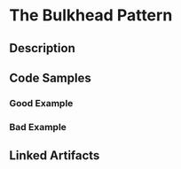 # The Bulkhead Pattern

## Description


## Code Samples

### Good Example

### Bad Example


## Linked Artifacts


